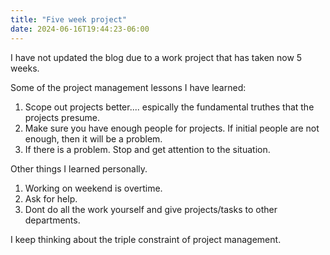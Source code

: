 ```yaml
---
title: "Five week project"
date: 2024-06-16T19:44:23-06:00
---
```


I have not updated the blog due to a work project that has taken now 5 weeks. 

Some of the project management lessons I have learned:

1. Scope out projects better.... espically the fundamental truthes that the projects presume.
2. Make sure you have enough people for projects. If initial people are not enough, then it will be a problem.
3. If there is a problem. Stop and get attention to the situation. 

Other things I learned personally. 

1. Working on weekend is overtime. 
2. Ask for help. 
3. Dont do all the work yourself and give projects/tasks to other departments.  

I keep thinking about the triple constraint of project management. 

